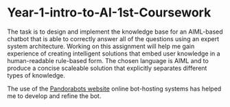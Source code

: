 # Year-1-intro-to-AI-1st-Coursework

The task is to design and implement the knowledge base for an AIML-based chatbot that is able to correctly answer all of the questions using an expert system architecture. Working on this assignment will help me gain experience of creating intelligent solutions that embed user knowledge in a human-readable rule-based form. The chosen language is AIML and to produce a concise scaleable solution that explicitly separates different types of knowledge. 

The use of the [Pandorabots website](https://home.pandorabots.com/home.html) online bot-hosting systems has helped me to develop and refine the bot.
